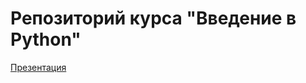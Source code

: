 # Репозиторий курса "Введение в Python"

[Презентация](https://pythonmiigaik.github.io/coursework/course_presentation/course_presentation/)
